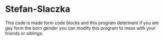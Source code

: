 # Stefan-Slaczka
This code is made form code blocks and this program determent if you are gay form the born gender you can modify this program to mess with your friends or siblings.
